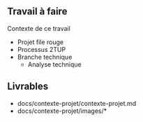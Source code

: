 ## Travail à faire

Contexte de ce travail

- Projet file rouge
- Processus 2TUP
- Branche technique
  - Analyse technique

## Livrables
- docs/contexte-projet/contexte-projet.md
- docs/contexte-projet/images/*

